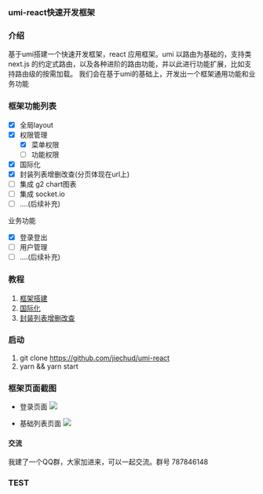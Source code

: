### umi-react快速开发框架

### 介绍
基于umi搭建一个快速开发框架，react 应用框架。umi 以路由为基础的，支持类 next.js 的约定式路由，以及各种进阶的路由功能，并以此进行功能扩展，比如支持路由级的按需加载。
我们会在基于umi的基础上，开发出一个框架通用功能和业务功能

### 框架功能列表

- [x] 全局layout  
- [x] 权限管理 
  - [x] 菜单权限
  - [ ] 功能权限
- [x] 国际化  
- [x] 封装列表增删改查(分页体现在url上)
- [ ] 集成 g2 chart图表
- [ ] 集成 socket.io
- [ ] ....(后续补充)

业务功能
- [x] 登录登出  
- [ ] 用户管理
- [ ] ....(后续补充)

### 教程
1. [框架搭建](https://www.cnblogs.com/qiaojie/p/9598886.html)
2. [国际化](https://www.cnblogs.com/qiaojie/p/9673609.html)
2. [封装列表增删改查](https://www.cnblogs.com/qiaojie/p/9990389.html)


### 启动

1. git clone https://github.com/jiechud/umi-react
2. yarn && yarn start


### 框架页面截图
* 登录页面
  ![](https://github.com/jiechud/umi-react/blob/master/doc/resource/read/login.png)

* 基础列表页面
  ![](https://github.com/jiechud/umi-react/blob/master/doc/resource/3/local.gif)


#### 交流

我建了一个QQ群，大家加进来，可以一起交流。群号 787846148

### TEST
